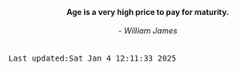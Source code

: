 
<div align="center"><b><span>Age is a very high price to pay for maturity.</span></b><br><br><i> - William James</i></div>
<br><br><kbd>Last updated:Sat Jan  4 12:11:33 2025</kbd>